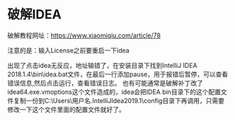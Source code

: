 # 破解IDEA

破解教程网址：<https://www.xiaomiqiu.com/article/78>

注意的是：输入License之前要重启一下idea

出现了点击idea无反应，地址输错了，在安装目录下找到IntelliJ IDEA 2018.1.4\bin\idea.bat文件，在最后一行添加pause，用于报错后暂停，可以查看错误信息,然后点击运行，查看错误日志。
也有可能通常是破解补丁改了idea64.exe.vmoptions这个文件造成的，idea会把IDEA bin目录下的这个配置文件复制一份到C:\Users\用户名\.IntelliJIdea2019.1\config目录下再调用，只需要修改一下这个文件里面的配置文件就好了。
